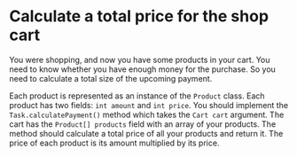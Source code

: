 # Calculate a total price for the shop cart

You were shopping, and now you have some products in your cart. You need to know whether you have enough money for the
purchase. So you need to calculate a total size of the upcoming payment.

Each product is represented as an instance of the `Product` class. Each product has two fields: `int amount`
and `int price`. You should implement the `Task.calculatePayment()` method which takes the `Cart cart` argument.
The cart has the `Product[] products` field with an array of your products. The method should calculate a total price of
all your products and return it. The price of each product is its amount multiplied by its price.